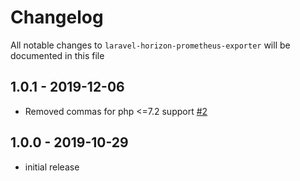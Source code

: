 # Changelog

All notable changes to `laravel-horizon-prometheus-exporter` will be documented in this file

## 1.0.1 - 2019-12-06

- Removed commas for php <=7.2 support [#2](https://github.com/LKaemmerling/laravel-horizon-prometheus-exporter/pull/2)

## 1.0.0 - 2019-10-29

- initial release
